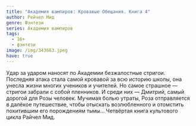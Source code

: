 ```yaml
---
title: "Академия вампиров: Кровавые Обещания. Книга 4"
author: Рейчел Мид
genre: Фэнтези
series: Академия вампиров
tags:
  - 16+
  - фэнтези
image: /img/343663.jpeg
have: true
---
```

Удар за ударом наносят по Академии безжалостные стригои. Последняя атака стала самой кровавой за всю историю школы, она унесла жизни многих учеников и учителей. Но самое страшное — стригои забрали с собой пленников. И среди них — Дмитрий, самый дорогой для Розы человек. Мучимая болью утраты, Роза отправляется в далёкое путешествие, чтобы отыскать возлюбленного и отомстить похитившим его порождениям тьмы... Четвёртая книга культового цикла Райчел Мид.